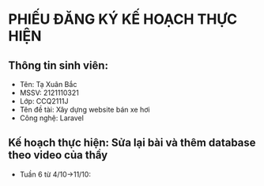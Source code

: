 # PHIẾU ĐĂNG KÝ KẾ HOẠCH THỰC HIỆN
## Thông tin sinh viên:
- Tên: Tạ Xuân Bắc 
- MSSV: 2121110321
- Lớp: CCQ2111J	
- Tên đề tài: Xây dựng website bán xe hơi
- Công nghệ: Laravel
## Kế hoạch thực hiện: Sửa lại bài và thêm database theo video của thầy
- Tuần 6 từ  4/10->11/10:
